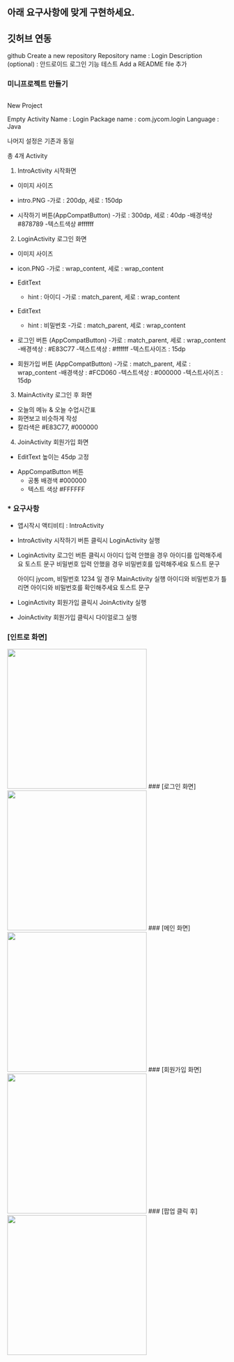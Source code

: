 
## 아래 요구사항에 맞게 구현하세요. 
## 깃허브 연동
github 
Create a new repository
Repository name : Login
Description (optional) : 안드로이드 로그인 기능 테스트
Add a README file 추가

###  미니프로젝트 만들기
##

New Project

Empty Activity
Name : Login
Package name :  com.jycom.login
Language : Java

나머지 설정은 기존과 동일


총 4개 Activity
1. IntroActivity 시작화면

* 이미지 사이즈
 - intro.PNG 
 -가로 : 200dp, 세로 : 150dp
* 시작하기 버튼(AppCompatButton) 
 -가로 : 300dp, 세로 : 40dp
 -배경색상 #878789
 -텍스트색상 #ffffff
  
2. LoginActivity 로그인 화면
* 이미지 사이즈 
 - icon.PNG
 -가로 : wrap_content, 세로 : wrap_content
* EditText
  - hint : 아이디 
  -가로 : match_parent, 세로 : wrap_content
* EditText
  - hint : 비밀번호
  -가로 : match_parent, 세로 : wrap_content
* 로그인 버튼 (AppCompatButton)
  -가로 : match_parent, 세로 : wrap_content
  -배경색상 : #E83C77
  -텍스트색상 : #ffffff
  -텍스트사이즈 : 15dp

* 회원가입 버튼 (AppCompatButton)
  -가로 : match_parent, 세로 : wrap_content
  -배경색상 : #FCD060
  -텍스트색상 : #000000
  -텍스트사이즈 : 15dp

3. MainActivity 로그인 후 화면
  - 오늘의 메뉴 & 오늘 수업시간표
  - 화면보고 비슷하게 작성
  - 칼라색은 #E83C77, #000000

4. JoinActivity 회원가입 화면
  - EditText 높이는 45dp 고정
  * AppCompatButton 버튼 
    - 공통 배경색 #000000
    - 텍스트 색상 #FFFFFF

### * 요구사항
- 앱시작시 액티비티 : IntroActivity
- IntroActivity 시작하기 버튼 클릭시 LoginActivity 실행
- LoginActivity 로그인 버튼 클릭시
  아이디 입력 안했을 경우 아이디를 입력해주세요 토스트 문구
  비밀번호 입력 안했을 경우 비밀번호를 입력해주세요 토스트 문구
  
  아이디 jycom,  비밀번호 1234 일 경우 MainActivity 실행
  아이디와 비밀번호가 틀리면 아이디와 비밀번호를 확인해주세요 토스트 문구
- LoginActivity 회원가입 클릭시 JoinActivity 실행
- JoinActivity 회원가입 클릭시 다이얼로그 실행
   
  
  
### [인트로 화면]
<img src="intro.PNG" width="320"/>  
### [로그인 화면]
<img src="login.PNG" width="320"/>  
### [메인 화면]
<img src="main.PNG" width="320"/>  
### [회원가입 화면]
<img src="join.PNG" width="320"/>  
### [팝업 클릭 후]
<img src="popup.PNG" width="320"/>
